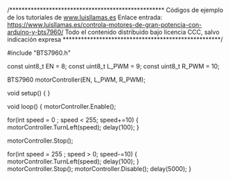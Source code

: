 /***************************************************
Códigos de ejemplo de los tutoriales de www.luisllamas.es
Enlace entrada: https://www.luisllamas.es/controla-motores-de-gran-potencia-con-arduino-y-bts7960/
Todo el contenido distribuido bajo licencia CCC, salvo indicación expresa
****************************************************/

#include "BTS7960.h"

const uint8_t EN = 8;
const uint8_t L_PWM = 9;
const uint8_t R_PWM = 10;

BTS7960 motorController(EN, L_PWM, R_PWM);

void setup() 
{
}

void loop() 
{
  motorController.Enable();

  for(int speed = 0 ; speed < 255; speed+=10)
  {
	motorController.TurnLeft(speed);
	delay(100);
  }  

  motorController.Stop();
  
  for(int speed = 255 ; speed > 0; speed-=10)
  {
	motorController.TurnLeft(speed);
	delay(100);
  }  
  motorController.Stop();
  motorController.Disable();
  delay(5000);
}